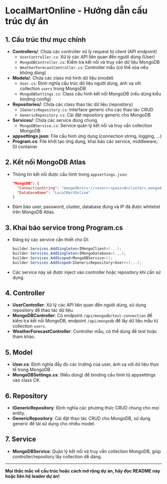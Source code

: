# LocalMartOnline - Hướng dẫn cấu trúc dự án

## 1. Cấu trúc thư mục chính

- **Controllers/**: Chứa các controller xử lý request từ client (API endpoint)
  - `UserController.cs`: Xử lý các API liên quan đến người dùng (User)
  - `MongoDBController.cs`: Kiểm tra kết nối và truy vấn dữ liệu MongoDB
  - `WeatherForecastController.cs`: Controller mẫu (có thể xóa nếu không dùng)
- **Models/**: Chứa các class mô hình dữ liệu (model)
  - `User.cs`: Định nghĩa cấu trúc dữ liệu người dùng, ánh xạ với collection `users` trong MongoDB
  - `MongoDBSettings.cs`: Class cấu hình kết nối MongoDB (nếu dùng kiểu binding config)
- **Repositories/**: Chứa các class thao tác dữ liệu (repository)
  - `IGenericRepository.cs`: Interface generic cho các thao tác CRUD
  - `GenericRepository.cs`: Cài đặt repository generic cho MongoDB
- **Services/**: Chứa các service dùng chung
  - `MongoDBService.cs`: Service quản lý kết nối và truy vấn collection MongoDB
- **appsettings.json**: File cấu hình ứng dụng (connection string, logging, ...)
- **Program.cs**: File khởi tạo ứng dụng, khai báo các service, middleware, DI container

## 2. Kết nối MongoDB Atlas
- Thông tin kết nối được cấu hình trong `appsettings.json`:
  ```json
  "MongoDB": {
    "ConnectionString": "mongodb+srv://<user>:<pass>@<cluster>.mongodb.net/?retryWrites=true&w=majority&appName=William",
    "DatabaseName": "LocalMartOnline"
  }
  ```
- Đảm bảo user, password, cluster, database đúng và IP đã được whitelist trên MongoDB Atlas.

## 3. Khai báo service trong Program.cs
- Đăng ký các service cần thiết cho DI:
  ```csharp
  builder.Services.AddSingleton<IMongoClient>(...);
  builder.Services.AddSingleton<IMongoDatabase>(...);
  builder.Services.AddScoped<MongoDBService>();
  builder.Services.AddScoped<IGenericRepository<User>>(...);
  ```
- Các service này sẽ được inject vào controller hoặc repository khi cần sử dụng.

## 4. Controller
- **UserController**: Xử lý các API liên quan đến người dùng, sử dụng repository để thao tác dữ liệu.
- **MongoDBController**: Có endpoint `/api/mongodb/test-connection` để kiểm tra kết nối MongoDB, endpoint `/api/mongodb` để lấy dữ liệu mẫu từ collection `users`.
- **WeatherForecastController**: Controller mẫu, có thể dùng để test hoặc tham khảo.

## 5. Model
- **User.cs**: Định nghĩa đầy đủ các trường của user, ánh xạ với dữ liệu thực tế trong MongoDB.
- **MongoDBSettings.cs**: (Nếu dùng) để binding cấu hình từ appsettings vào class C#.

## 6. Repository
- **IGenericRepository**: Định nghĩa các phương thức CRUD chung cho mọi entity.
- **GenericRepository**: Cài đặt thao tác CRUD cho MongoDB, sử dụng generic để tái sử dụng cho nhiều model.

## 7. Service
- **MongoDBService**: Quản lý kết nối và truy vấn collection MongoDB, giúp controller/repository lấy collection dễ dàng.

---
**Mọi thắc mắc về cấu trúc hoặc cách mở rộng dự án, hãy đọc README này hoặc liên hệ leader dự án!** 